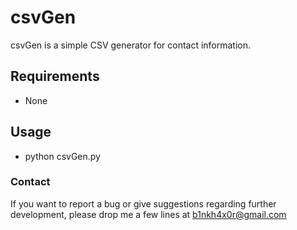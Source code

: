 # csvGen

csvGen is a simple CSV generator for contact information.

## Requirements

* None

## Usage

* python csvGen.py

### Contact

If you want to report a bug or give suggestions regarding further development, please drop me a few lines at b1nkh4x0r@gmail.com
